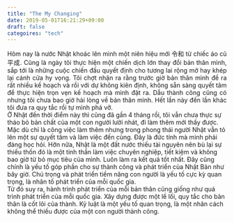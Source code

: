 ```yaml
---
title: "The My Changing"
date: 2019-05-01T16:21:29+09:00
draft: false
categoires: "tech"
---
```

<div style="text-align: justify"> 
Hôm nay là nước Nhật khoác lên mình một niên hiệu mới 令和 từ chiếc áo cũ 平成. Cũng là ngày tôi thực hiện một chiến dịch lớn thay đổi bản thân mình, sắp tới là những cuộc chiến đấu quyết định cho tương lai rộng mở hay khép lại cánh cửa hy vọng. Tôi chợt nhận ra rằng trước giờ bản thân mình đề ra rất nhiều kế hoạch và rồi với dự không kiên định, không sẵn sàng quyết tâm để thực hiện trọn vẹn kế hoạch mà mình đặt ra. Dẫu thành công cũng có nhưng tôi chưa bao giờ hài lòng về bản thân mình. Hết lần này đến lần khác tôi đưa ra quy tắc rồi tự mình phá vỡ. </div>
<div style="text-align: left; ">
Ở Nhật đến thời điểm này thì cũng đã gần 4 tháng rồi, tôi vẫn chưa thực sự tháo bỏ bản chất của một con người lười nhát, đi làm thêm mới thấy được. Mặc dù chỉ là công việc làm thêm nhưng trong phong thái người Nhật vẫn tỏ lên một sự quyết tâm và làm việc đến cùng. Đây là đức tính mà mình phải đáng học hỏi. Hỡn nữa, Nhật là một đất nước thiếu tài nguyên nên bù lại sự thiếu thốn đó là một tinh thần làm việc chuyên nghiệp, tiết kiệm và không bao giờ từ bỏ mục tiêu của mình. Luôn làm ra kết quả tốt nhất. Đây cũng chính là yếu tố góp phần cho sự thành công và phát triển của Nhật Bản như bây giờ. Chú trọng và phát triển tiềm năng con người là yếu tố cực kỳ quan trọng, là nhân tố phát triển của mỗi quốc gia.</div>
<div style="text-align: left; ">
Từ đó suy ra, hành trình phát triển của mỗi bản thân cũng giống như quá trình phát triển của mỗi quốc gia. Xây dựng được một lề lối, quy tắc cho bản thân là cốt lõi của thành. Kỷ luật là một yếu tố quan trọng, là một nhân cách không thể thiếu được của một con người thành công.</div>

